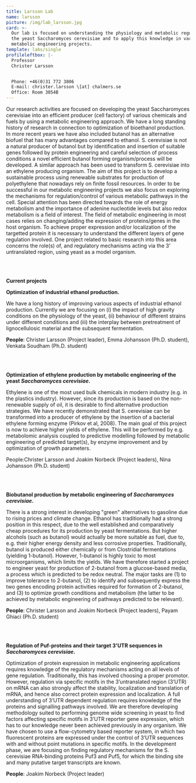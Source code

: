 ```yaml
---
title: Larsson Lab
name: larsson
picture: /img/lab_larsson.jpg
card: >-
  Our lab is focused on understanding the physiology and metabolic regulation in
  the yeast Saccharomyces cerevisiae and to apply this knowledge in various
  metabolic engineering projects.
template: labs/single
profileleftbox: |-
  Professor
  Christer Larsson


  Phone: +46(0)31 772 3806  
  E-mail: christer.larsson \[at] chalmers.se  
  Office: Room 3054B
---
```

Our research activities are focused on developing the yeast Saccharomyces cerevisiae into an efficient producer (cell factory) of various chemicals and fuels by using a metabolic engineering approach. We have a long standing history of research in connection to optimization of bioethanol production. In more recent years we have also included butanol has an alternative biofuel that has many advantages compared to ethanol. S. cerevisiae is not a natural producer of butanol but by identification and insertion of suitable genes followed by protein engineering and careful selection of process conditions a novel efficient butanol forming organism/process will be developed. A similar approach has been used to transform S. cerevisiae into an ethylene producing organism. The aim of this project is to develop a sustainable process using renewable substrates for production of polyethylene that nowadays rely on finite fossil resources. In order to be successful in our metabolic engineering projects we also focus on exploring the mechanisms for regulation/control of various metabolic pathways in the cell. Special attention has been directed towards the role of energy metabolism and the importance of adenine nucleotide levels but also redox metabolism is a field of interest. The field of metabolic engineering in most cases relies on changing/adding the expression of proteins/genes in the host organism. To achieve proper expression and/or localization of the targetted protein it is necessary to understand the different layers of gene regulation involved. One project related to basic research into this area concerns the role(s) of, and regulatory mechanisms acting via the 3' untranslated region, using yeast as a model organism.

<br><br>



**Current projects**



**Optimization of industrial ethanol production.**

We have a long history of improving various aspects of industrial ethanol production. Currently we are focusing on (i) the impact of high gravity conditions on the physiology of the yeast, (ii) behaviour of different strains under different conditions and (iii) the interplay between pretreatment of lignocellulosic material and the subsequent fermentation.

**People**: Christer Larsson (Project leader), Emma Johansson (Ph.D. student), Venkata Soudham (Ph.D. student)


<br><br>


**Optimization of ethylene production by metabolic engineering of the yeast _Saccharomyces cerevisiae_.**

Ethylene is one of the most used bulk chemicals in modern industry (e.g. in the plastics industry). However, since its production is based on the non-renewable supply of oil, it is desirable to find alternative production strategies. We have recently demonstrated that S. cerevisiae can be transformed into a producer of ethylene by the insertion of a bacterial ethylene forming enzyme (Pirkov et al, 2008). The main goal of this project is now to achieve higher yields of ethylene. This will be performed by e.g. metabolomic analysis coupled to predictive modelling followed by metabolic engineering of predicted target(s), by enzyme improvement and by optimization of growth parameters.

People:Christer Larsson and Joakim Norbeck (Project leaders), Nina Johansson (Ph.D. student)


<br><br>


**Biobutanol production by metabolic engineering of _Saccharomyces cerevisiae_.**

There is a strong interest in developing "green" alternatives to gasoline due to rising prices and climate change. Ethanol has traditionally had a strong position in this respect, due to the well established and comparatively cheap procedures for its production by yeast fermentations. But higher alcohols (such as butanol) would actually be more suitable as fuel, due to, e.g. their higher energy density and less corrosive properties.  Traditionally, butanol is produced either chemically or from Clostridial fermentations (yielding 1-butanol). However, 1-butanol is highly toxic to most microorganisms, which limits the yields. We have therefore started a project to engineer yeast for production of 2-butanol from a glucose-based media, a process which is predicted to be redox neutral. The major tasks are (1) to improve tolerance to 2-butanol, (2) to identify and subsequently express the two genes encoding protein activities required for formation of 2-butanol, and (3) to optimize growth conditions and metabolism (the latter to be achieved by metabolic engineering of pathways predicted to be relevant).

**People**: Christer Larsson and Joakim Norbeck (Project leaders), Payam Ghiaci (Ph.D. student)


<br><br>


**Regulation of Puf-proteins and their target 3'UTR sequences in _Saccharomyces cerevisiae_.**

Optimization of protein expression in metabolic engineering applications requires knowledge of the regulatory mechanisms acting on all levels of gene regulation. Traditionally, this has involved choosing a proper promotor. However, regulation via specific motifs in the 3’untranslated region (3’UTR) on mRNA can also strongly affect the stability, localization and translation of mRNA, and hence also correct protein expression and localization. A full understanding of 3’UTR dependent regulation requires knowledge of the proteins and signalling pathways involved. We are therefore developing methodology suited to performing genome wide screening in yeast to find factors affecting specific motifs in 3’UTR reporter gene expression, which has to our knowledge never been achieved previously in any organism. We have chosen to use a flow-cytometry based reporter system, in which two fluorescent proteins are expressed under the control of 3’UTR sequences with and without point mutations in specific motifs. In the development phase, we are focusing on finding regulatory mechanisms for the S. cerevisiae RNA-binding proteins Puf3 and Puf5, for which the binding site and many putative target transcripts are known.

**People**: Joakim Norbeck (Project leader)

